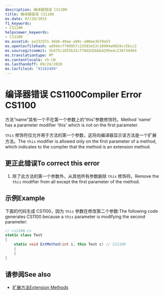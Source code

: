 ```yaml
---
description: 编译器错误 CS1100
title: 编译器错误 CS1100
ms.date: 07/20/2015
f1_keywords:
- CS1100
helpviewer_keywords:
- CS1100
ms.assetid: ea233371-36b6-49ae-a98c-a00ee3b79e53
ms.openlocfilehash: ad9decf709957c23583e53c18994a9024cc5bcc2
ms.sourcegitcommit: 5b475c1855b32cf78d2d1bbb4295e4c236f39464
ms.translationtype: MT
ms.contentlocale: zh-CN
ms.lasthandoff: 09/24/2020
ms.locfileid: "91162499"
---
```

# <a name="compiler-error-cs1100"></a><span data-ttu-id="1f513-103">编译器错误 CS1100</span><span class="sxs-lookup"><span data-stu-id="1f513-103">Compiler Error CS1100</span></span>

<span data-ttu-id="1f513-104">方法“name”具有一个不在第一个参数上的“this”参数修饰符。</span><span class="sxs-lookup"><span data-stu-id="1f513-104">Method 'name' has a parameter modifier 'this' which is not on the first parameter.</span></span>  
  
 <span data-ttu-id="1f513-105">`this` 修饰符仅允许用于方法的第一个参数，这将向编译器显示该方法是一个扩展方法。</span><span class="sxs-lookup"><span data-stu-id="1f513-105">The `this` modifier is allowed only on the first parameter of a method, which indicates to the compiler that the method is an extension method.</span></span>  
  
## <a name="to-correct-this-error"></a><span data-ttu-id="1f513-106">更正此错误</span><span class="sxs-lookup"><span data-stu-id="1f513-106">To correct this error</span></span>  
  
1. <span data-ttu-id="1f513-107">除了此方法的第一个参数外，从其他所有参数删除 `this` 修饰符。</span><span class="sxs-lookup"><span data-stu-id="1f513-107">Remove the `this` modifier from all except the first parameter of the method.</span></span>  
  
## <a name="example"></a><span data-ttu-id="1f513-108">示例</span><span class="sxs-lookup"><span data-stu-id="1f513-108">Example</span></span>  

 <span data-ttu-id="1f513-109">下面的代码生成 CS1100，因为 `this` 参数在修改第二个参数:</span><span class="sxs-lookup"><span data-stu-id="1f513-109">The following code generates CS1100 because a `this` parameter is modifying the second parameter:</span></span>  
  
```csharp  
// cs1100.cs  
static class Test  
{  
    static void ExtMethod(int i, this Test c) // CS1100  
    {  
    }  
}  
```  
  
## <a name="see-also"></a><span data-ttu-id="1f513-110">请参阅</span><span class="sxs-lookup"><span data-stu-id="1f513-110">See also</span></span>

- [<span data-ttu-id="1f513-111">扩展方法</span><span class="sxs-lookup"><span data-stu-id="1f513-111">Extension Methods</span></span>](../programming-guide/classes-and-structs/extension-methods.md)
